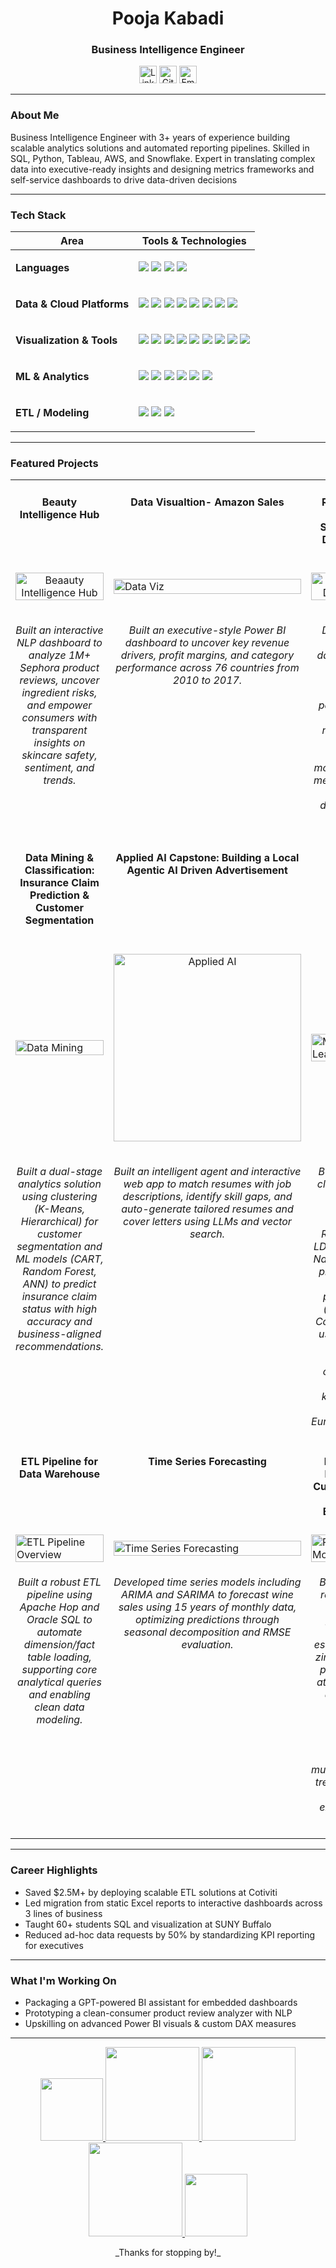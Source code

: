 <h1 align="center">Pooja Kabadi</h1>
<h3 align="center">Business Intelligence Engineer</h3>

<p align="center">
  <a href="https://www.linkedin.com/in/pooja-kabadi-26b1151a6/"><img src="https://github.com/user-attachments/assets/b3632ac5-8e0d-46f9-9966-e384f9081206" alt="Linked Icon" height="28px" /></a>
  <a href="https://github.com/poojakabadi"><img src="https://github.com/user-attachments/assets/35542d84-6d00-42e0-896e-b2f9dc021b7a" alt="Github Icon" height="28px" /></a>
  <a href="mailto:kabadi.pooja18@gmail.com"><img src="https://github.com/user-attachments/assets/d26a9eaf-10e7-4dbf-8454-1ba3d2cb6040" alt="Email Icon" height="28px" /></a>
</p>


---

### About Me

Business Intelligence Engineer with 3+ years of experience building scalable analytics solutions and automated reporting pipelines. 
Skilled in SQL, Python, Tableau, AWS, and Snowflake. Expert in translating complex data into executive-ready insights and 
designing metrics frameworks and self-service dashboards to drive data-driven decisions

---


### Tech Stack

| Area | Tools & Technologies |
|------|----------------------|
| **Languages** | <p align="left"> <img src="https://img.shields.io/badge/Python-3776AB?style=for-the-badge&logo=python&logoColor=white" />  <img src="https://img.shields.io/badge/R-276DC3?style=for-the-badge&logo=r&logoColor=white" />  <img src="https://img.shields.io/badge/SQL-4479A1?style=for-the-badge&logo=postgresql&logoColor=white" />  <img src="https://img.shields.io/badge/Bash-4EAA25?style=for-the-badge&logo=gnubash&logoColor=white" /> </p> |
| **Data & Cloud Platforms** | <p align="left"> <img src="https://img.shields.io/badge/Snowflake-56B9DA?style=for-the-badge&logo=snowflake&logoColor=white" /> <img src="https://img.shields.io/badge/AWS_S3-FF9900?style=for-the-badge&logo=amazonaws&logoColor=white" /> <img src="https://img.shields.io/badge/AWS_Redshift-8C4FFF?style=for-the-badge&logo=amazonaws&logoColor=white" /> <img src="https://img.shields.io/badge/AWS_EC2-FF9900?style=for-the-badge&logo=amazonaws&logoColor=white" /> <img src="https://img.shields.io/badge/DynamoDB-4053D6?style=for-the-badge&logo=amazon-dynamodb&logoColor=white" />  <img src="https://img.shields.io/badge/Hadoop-66CCFF?style=for-the-badge&logo=apachehadoop&logoColor=black" /> <img src="https://img.shields.io/badge/Cloudera-EE8D00?style=for-the-badge&logo=cloudera&logoColor=white" /> <img src="https://img.shields.io/badge/Oracle_DB-F80000?style=for-the-badge&logo=oracle&logoColor=white" /> </p> |
| **Visualization & Tools** | <p align="left">  <img src="https://img.shields.io/badge/Tableau-E97627?style=for-the-badge&logo=tableau&logoColor=white" /> <img src="https://img.shields.io/badge/Power_BI-F2C811?style=for-the-badge&logo=powerbi&logoColor=black" /> <img src="https://img.shields.io/badge/Looker-4285F4?style=for-the-badge&logo=looker&logoColor=white" /> <img src="https://img.shields.io/badge/QuickSight-232F3E?style=for-the-badge&logo=amazon-aws&logoColor=white" /> <img src="https://img.shields.io/badge/SAP_BO-0FAAFF?style=for-the-badge&logo=sap&logoColor=white" /> <img src="https://img.shields.io/badge/Hive-FDEE21?style=for-the-badge&logo=apachehive&logoColor=black" /> <img src="https://img.shields.io/badge/Impala-FF9900?style=for-the-badge" /> <img src="https://img.shields.io/badge/Git-F05032?style=for-the-badge&logo=git&logoColor=white" /> <img src="https://img.shields.io/badge/Jira-0052CC?style=for-the-badge&logo=jira&logoColor=white" /></p> |
| **ML & Analytics** | <p align="left">  <img src="https://img.shields.io/badge/Pandas-150458?style=for-the-badge&logo=pandas&logoColor=white" /> <img src="https://img.shields.io/badge/Scikit--Learn-F7931E?style=for-the-badge&logo=scikit-learn&logoColor=white" />  <img src="https://img.shields.io/badge/A/B%20Testing-7B1FA2?style=for-the-badge" />  <img src="https://img.shields.io/badge/PySpark-E25A1C?style=for-the-badge&logo=apachespark&logoColor=white" />  <img src="https://img.shields.io/badge/Matplotlib-0C63B4?style=for-the-badge" />  <img src="https://img.shields.io/badge/Seaborn-2E7DB4?style=for-the-badge" /></p> |
| **ETL / Modeling** | <p align="left"> <img src="https://img.shields.io/badge/Apache_Hop-231F20?style=for-the-badge&logo=apache&logoColor=white" /> <img src="https://img.shields.io/badge/Star_Schema-4B8BBE?style=for-the-badge" />  <img src="https://img.shields.io/badge/Snowflake_Modeling-56B9DA?style=for-the-badge&logo=snowflake&logoColor=white" /></p> |

---

### Featured Projects

<table>
    <tr>
    <td width="33%" valign="top">
      <h4 align="center">Beauty Intelligence Hub</h4>
    </td>
     <td width="33%" valign="top">
      <h4 align="center">Data Visualtion- Amazon Sales</h4>
    </td>
     <td width="33%" valign="top">
      <h4 align="center">Revenue in Motion – Seasonal BI Dashboard</h4>
    </td>
  </tr>
   <tr>
    <td width="33%" align=center valign="middle">
      <a href="https://github.com/PoojaKabadi/Beauty-Intelligence-Hub/blob/main/README.md">
        <img src="https://github.com/user-attachments/assets/24296fdf-a339-45f1-870c-eadd98ad70b4" alt="Beaauty Intelligence Hub"  width="100%"/>
      </a> 
    </td>
     <td width="33%" valign="middle">
       <a href="https://github.com/PoojaKabadi/Data-Visualisation-Amazon-Sales/blob/main/README.md">
        <img src="https://github.com/user-attachments/assets/f9277f5c-b597-4fbe-bdde-93bd0bf87bf2" alt="Data Viz" width="100%" /> 
      </a>
       </td>
     <td width="33%" valign="middle">
      <p align="center">
        <a href="https://github.com/PoojaKabadi/Seasonal-PowerBI-Dashboard/blob/main/README.md">
          <img src="https://github.com/user-attachments/assets/45bd0118-9f89-4566-8fb8-3b4375cb44b3" alt="PowerBI Dashboard" width="100%" />
        </a>
      </p>
      </td>
  </tr>
  <tr>
    <td width="33%" valign="top">
      <p align="center">
        <i>
        Built an interactive NLP dashboard to analyze 1M+ Sephora product reviews, uncover ingredient risks, and empower consumers with transparent insights on skincare safety, sentiment, and trends.  </i><br>
        </i><br>
      </p>
    </td>
     <td width="33%" valign="top">
       <p align="center">
        <i>
         Built an executive-style Power BI dashboard to uncover key revenue drivers, profit margins, and category performance across 76 countries from 2010 to 2017.
  </i><br>
      </p>
    </td>
     <td width="33%" valign="top">
      <p align="center">
        <i>
          Designed a Power BI dashboard to uncover seasonal revenue patterns and business momentum using star schema modeling, DAX measures, and multi-dimensional slicing.
        </i>
      </p>
    </td>
  </tr>

  
  <tr>
  <td width="33%" valign="top">
      <h4 align="center">Data Mining & Classification: Insurance Claim Prediction & Customer Segmentation</h4>
    </td>
     <td width="33%" valign="top">
      <h4 align="center">Applied AI Capstone: Building a Local Agentic AI Driven Advertisement</h4>
    </td>
    <td width="33%" valign="top">
        <h4 align="center">Machine Learning</h4>
    </td>
  </tr>
  <tr>
     <td width="33%" valign="middle">
       <a href="https://github.com/PoojaKabadi/Data-mining-Project/blob/main/README.md">
        <img src="https://github.com/user-attachments/assets/5baeb367-cdc2-4885-8502-fb659c80f1f7" alt="Data Mining" width="100%" /> 
       </a>
       </td>
     <td width="33%" valign="middle">
      <p align="center">
        <a href="https://github.com/PoojaKabadi/Applied-AI/blob/main/README.md">
          <img src="https://github.com/user-attachments/assets/ea143d89-f712-49aa-bd82-4254122f0b43" alt="Applied AI" alt="ETL" width="300px" />
        </a>
      </p>
      </td>
    <td width="33%" valign="middle">
      <a href="https://github.com/PoojaKabadi/Machine-Learning-Project/blob/main/README.md">
        <img src="https://github.com/user-attachments/assets/641a8b8c-1772-446c-9af3-c65c2520cd28" alt="Machine Learning" width="100%" />
      </a>
    </td>
  </tr>

   <tr>
    <td width="33%" valign="top">
       <p align="center">
        <i>
         Built a dual-stage analytics solution using clustering (K-Means, Hierarchical) for customer segmentation and ML models (CART, Random Forest, ANN) to predict insurance claim status with high accuracy and business-aligned recommendations.
  </i><br>
      </p>
    </td>
     <td width="33%" valign="top">
      <p align="center">
        <i>
          Built an intelligent agent and interactive web app to match resumes with job descriptions, identify skill gaps, and auto-generate tailored resumes and cover letters using LLMs and vector search.
        </i>
      </p>
    </td>
    <td width="33%" valign="top">
      <p align="center">
        <i>
         Built multiple classification models including Logistic Regression, LDA, KNN, and Naïve Bayes to predict voter party preference (Labour vs Conservative) using survey data on economic conditions, political knowledge, and Euroscepticism.
        </i><br>
      </p>
    </td>
  </tr>



  <!-- 👇 Add more rows below -->
 <tr>
    <td width="33%" valign="top">
      <h4 align="center">ETL Pipeline for Data Warehouse</h4>
    </td>

   <td width="33%" valign="top">
      <h4 align="center">Time Series Forecasting</h4>
    </td>
   <td width="33%" valign="top">
      <h4 align="center">Predictive Modeling: Cubic Zirconia Price Estimation</h4>
    </td>
    
  </tr>
   <tr>
     <td width="33%" valign="middle">
      <a href="https://github.com/PoojaKabadi/Cloud-Datawarehouse/blob/main/README.md">
        <img src="https://github.com/user-attachments/assets/4b593a26-725b-4630-a97c-2f26b7279e0e" alt="ETL Pipeline Overview" width="100%" /> 
      </a>
    </td>

   <td width="33%" valign="middle">
      <a href="https://github.com/PoojaKabadi/Time-series-forecastiong-project/blob/main/README.md">
        <img src="https://github.com/user-attachments/assets/c986af25-4580-4dc5-80fb-844aa9fa30a8" alt="Time Series Forecasting" width="100%" />
      </a>
    </td>
    <td width="33%" valign="middle">
      <a href="https://github.com/PoojaKabadi/Predictive-modelling/blob/main/README.md">
        <img src="https://github.com/user-attachments/assets/336462d3-cb78-4661-971c-5410be829c62" alt="Predictive Modelling" width="100%" />
      </a>
    </td>
    
  </tr>
  <tr>
     <td width="33%" valign="top">
      <p align="center">
        <i>
          Built a robust ETL pipeline using Apache Hop and Oracle SQL to automate dimension/fact table loading, supporting core analytical queries and enabling clean data modeling.
        </i><br>
      </p>
    </td>

   <td width="33%" valign="top">
      <p align="center">
        <i>
          Developed time series models including ARIMA and SARIMA to forecast wine sales using 15 years of monthly data, optimizing predictions through seasonal decomposition and RMSE evaluation.
        </i><br>
      </p>
    </td>
    <td width="33%" valign="top">
      <p align="center">
        <i>
         Built a linear regression-based predictive model to estimate cubic zirconia stone prices using attributes like carat, cut, color, and clarity, improving accuracy through multicollinearity treatment and feature engineering.  </i><br>
        </i><br>
      </p>
    </td>
    
  </tr>

 </table>


---

### Career Highlights

- Saved $2.5M+ by deploying scalable ETL solutions at Cotiviti  
- Led migration from static Excel reports to interactive dashboards across 3 lines of business  
- Taught 60+ students SQL and visualization at SUNY Buffalo  
- Reduced ad-hoc data requests by 50% by standardizing KPI reporting for executives  

---

### What I'm Working On

- Packaging a GPT-powered BI assistant for embedded dashboards  
- Prototyping a clean-consumer product review analyzer with NLP  
- Upskilling on advanced Power BI visuals & custom DAX measures  

---
<p align="center">
  <a href="https://www.credly.com/badges/69256007-08bf-4842-b582-5478ff7205fd/public_url">
  <img src="https://github.com/user-attachments/assets/58dbf745-44a3-4566-b903-24d0d2e22ccb" width="100px/"> 
</a> <a href="https://achieve.snowflake.com/25c6ab9a-c261-4055-ab97-290a6e65be93#acc.5O9jwLJg">
  <img src="https://github.com/user-attachments/assets/8024aeae-3daf-4344-8943-2a3b276ad99a" width="150px"/> </a>  <a href="https://credentials.databricks.com/3b133f04-117e-42f3-9a8b-3c15f285884a#acc.RNAVOXQZ">
  <img src="https://github.com/user-attachments/assets/34385f8d-b253-4acc-bf25-86c8f6614dc1" width="150px" /> 
     </a>     <a href="https://credentials.databricks.com/dd6aeded-f97e-4c5c-bb6d-a22cacbd042b#acc.yS9ZCmrD">
  <img src="https://github.com/user-attachments/assets/2968eaff-262e-4210-bbd7-d6f99a9871c3" width="150px"/>  </a>   <a href="https://credentials.databricks.com/5f43a4d8-257f-47d1-a700-ecf7e8d8701c#acc.lsRiS3X1">
  <img src="https://github.com/user-attachments/assets/8c3962ad-46e5-4d67-97ac-0e0857006757" width="100px"/>  </a>

</p>







<p align="center"> _Thanks for stopping by!_ </p>

